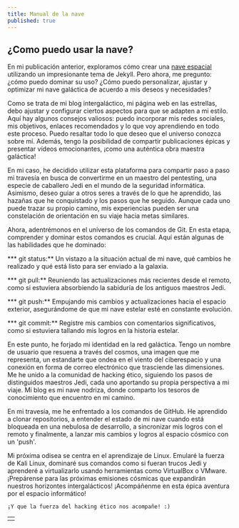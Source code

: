 ```yaml
---
title: Manual de la nave
published: true
---
```


## ¿Como puedo usar la nave?

En mi publicación anterior, exploramos cómo crear una [nave espacial](La-Nave) utilizando un impresionante tema de Jekyll. Pero ahora, me pregunto: ¿cómo puedo dominar su uso? ¿Cómo puedo personalizar, ajustar y optimizar mi nave galáctica de acuerdo a mis deseos y necesidades?

Como se trata de mi blog intergaláctico, mi página web en las estrellas, debo ajustar y configurar ciertos aspectos para que se adapten a mi estilo. Aquí hay algunos consejos valiosos: puedo incorporar mis redes sociales, mis objetivos, enlaces recomendados y lo que voy aprendiendo en todo este proceso. Puedo resaltar todo lo que deseo que el universo conozca sobre mí. Además, tengo la posibilidad de compartir publicaciones épicas y presentar vídeos emocionantes, ¡como una auténtica obra maestra galáctica!

En mi caso, he decidido utilizar esta plataforma para compartir paso a paso mi travesía en busca de convertirme en un maestro del pentesting, una especie de caballero Jedi en el mundo de la seguridad informática. Asimismo, deseo guiar a otros seres a través de lo que he aprendido, las hazañas que he conquistado y los pasos que he seguido. Aunque cada uno puede trazar su propio camino, mis experiencias pueden ser una constelación de orientación en su viaje hacia metas similares.

Ahora, adentrémonos en el universo de los comandos de Git. En esta etapa, comprender y dominar estos comandos es crucial. Aquí están algunas de las habilidades que he dominado:

*** git status:** Un vistazo a la situación actual de mi nave, qué cambios he realizado y qué está listo para ser enviado a la galaxia.

*** git pull:** Reuniendo las actualizaciones más recientes desde el remoto, como si estuviera absorbiendo la sabiduría de los antiguos maestros Jedi.

*** git push:** Empujando mis cambios y actualizaciones hacia el espacio exterior, asegurándome de que mi nave estelar esté en constante evolución.

*** git commit:** Registre mis cambios con comentarios significativos, como si estuviera tallando mis logros en la historia estelar.

En este punto, he forjado mi identidad en la red galáctica. Tengo un nombre de usuario que resuena a través del cosmos, una imagen que me representa, un estandarte que ondea en el viento del ciberespacio y una conexión en forma de correo electrónico que trasciende las dimensiones. Me he unido a la comunidad de hacking ético, siguiendo los pasos de distinguidos maestros Jedi, cada uno aportando su propia perspectiva a mi viaje. Mi blog es mi nave nodriza, donde comparto los tesoros de conocimiento que encuentro en mi camino.

En mi travesía, me he enfrentado a los comandos de GitHub. He aprendido a clonar repositorios, a entender el estado de mi nave cuando está bloqueada en una nebulosa de desarrollo, a sincronizar mis logros con el remoto y finalmente, a lanzar mis cambios y logros al espacio cósmico con un 'push'.

Mi próxima odisea se centra en el aprendizaje de Linux. Emularé la fuerza de Kali Linux, dominaré sus comandos como si fueran trucos Jedi y aprenderé a virtualizarlo usando herramientas como VirtualBox o VMware. ¡Prepárense para las próximas emisiones cósmicas que expandirán nuestros horizontes intergalácticos! ¡Acompáñenme en esta épica aventura por el espacio informático!


```
¡Y que la fuerza del hacking ético nos acompañe! :)
```



|   |
|:--|
|   |
